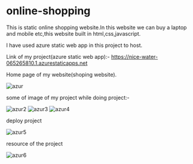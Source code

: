 # online-shopping

This is static online shopping website.In this website we can buy a laptop and mobile etc,this website built in html,css,javascript.

I have used azure static web app in this project to host.

Link of my project(azure static web app):- https://nice-water-065265810.1.azurestaticapps.net

Home page of my website(shoping website).


![azur](https://user-images.githubusercontent.com/83448942/164960933-d4889205-9446-47c9-b338-1fd6bc2c69b0.png)


some of image of my project while doing project:-


![azur2](https://user-images.githubusercontent.com/83448942/164961184-0a3a8a61-70ee-45f3-aa06-63912b4b1aa7.png)
![azur3](https://user-images.githubusercontent.com/83448942/164961200-a4a1a138-1584-46be-94c2-d38a501d5def.png)
![azur4](https://user-images.githubusercontent.com/83448942/164961220-736aaef2-e691-4575-bed5-8d1afe74ccff.png)

deploy project 

![azur5](https://user-images.githubusercontent.com/83448942/164961222-35d48e2b-e84f-4822-a3df-df97099278b2.png)



resource of the project

![azur6](https://user-images.githubusercontent.com/83448942/164961235-0737d298-f206-4fcf-9e3e-6e9094357c4e.png)
